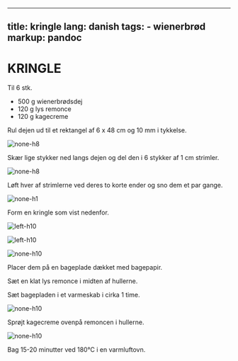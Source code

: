 
---
title: kringle
lang: danish
tags: 
    - wienerbrød 
markup: pandoc
---

# KRINGLE

Til 6 stk.

- 500 g wienerbrødsdej
- 120 g lys remonce
- 120 g kagecreme

Rul dejen ud til et rektangel af 6 x 48 cm og 10 mm i tykkelse.

![](/home/fred/.repo/traductions/recettes/svg/wi_bre1.svg "none-h8")

Skær lige stykker ned langs dejen og del den i 6 stykker af 1 cm strimler.

![](/home/fred/.repo/traductions/recettes/svg/wi_bre2.svg "none-h8")

Løft hver af strimlerne ved deres to korte ender og sno dem et par gange.

![](/home/fred/.repo/traductions/recettes/svg/wi_bre3.svg "none-h1")

Form en kringle som vist nedenfor.

![](/home/fred/.repo/traductions/recettes/svg/wi_bre4.svg "left-h10")

![](/home/fred/.repo/traductions/recettes/svg/wi_bre5.svg "left-h10")

![](/home/fred/.repo/traductions/recettes/svg/wi_bre6.svg "none-h10")

Placer dem på en bageplade dækket med bagepapir.

Sæt en klat lys remonce i midten af hullerne.

Sæt bagepladen i et varmeskab i cirka 1 time.

![](/home/fred/.repo/traductions/recettes/svg/wi_bre7.svg "none-h10")

Sprøjt kagecreme ovenpå remoncen i hullerne.

![](/home/fred/.repo/traductions/recettes/svg/wi_bre8.svg "none-h10")

Bag 15-20 minutter ved 180°C i en varmluftovn.

